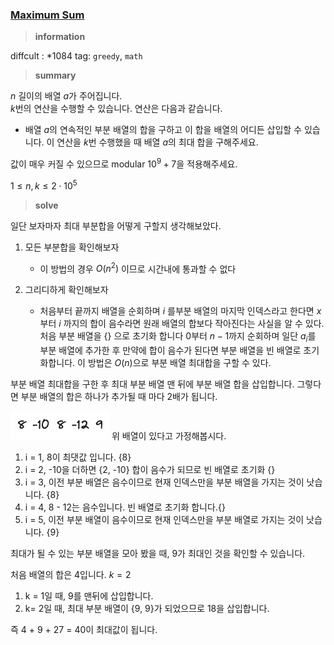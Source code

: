 ### [Maximum Sum](https://codeforces.com/contest/1946/problem/B)

> **information**

diffcult : \*1084
tag: `greedy`, `math`

> **summary**

$n$ 길이의 배열 $a$가 주어집니다.  
$k$번의 연산을 수행할 수 있습니다. 연산은 다음과 같습니다.
- 배열 $a$의 연속적인 부분 배열의 합을 구하고 이 합을 배열의 어디든 삽입할 수 있습니다. 
이 연산을 $k$번 수행했을 때 배열 $a$의 최대 합을 구해주세요.

값이 매우 커질 수 있으므로 modular $10^9 + 7$을 적용해주세요.

$1 \le n, k \le 2\cdot10^5$

> **solve**

일단 보자마자 최대 부분합을 어떻게 구할지 생각해보았다. 

1. 모든 부분합을 확인해보자 
	- 이 방법의 경우 $O(n^2)$ 이므로 시간내에 통과할 수 없다

2. 그리디하게 확인해보자
	- 처음부터 끝까지 배열을 순회하며 $i$ 를부분 배열의 마지막 인덱스라고 한다면 $x$부터 $i$
까지의 합이 음수라면 원래 배열의 합보다 작아진다는 사실을 알 수 있다. 처음 부분 배열을 $\{\}$ 으로 초기화 합니다 $0$부터 $n - 1$까지 순회하며 일단 $a_i$를 부분 배열에 추가한 후 만약에 합이 음수가 된다면 부분 배열을 빈 배열로 초기화합니다. 이 방법은 $O(n)$으로 부분 배열 최대합을 구할 수 있다.

부분 배열 최대합을 구한 후 최대 부분 배열 맨 뒤에 부분 배열 합을 삽입합니다. 그렇다면 부분 배열의 합은 하나가 추가될 때 마다 $2$배가 됩니다. 

![load failed](../../static/div2_936_B_1.png)
위 배열이 있다고 가정해봅시다. 
1. i = 1, 8이 최댓값 입니다. {8}
2. i = 2, -10을 더하면 {2, -10} 합이 음수가 되므로 빈 배열로 초기화 {}
3. i = 3, 이전 부분 배열은 음수이므로 현재 인덱스만을 부분 배열을 가지는 것이 낫습니다. {8}
4. i = 4, 8 - 12는 음수입니다. 빈 배열로 초기화 합니다.{}
5. i = 5, 이전 부분 배열이 음수이므로 현재 인덱스만을 부분 배열로 가지는 것이 낫습니다. {9}

최대가 될 수 있는 부분 배열을 모아 봤을 때, 9가 최대인 것을 확인할 수 있습니다.

처음 배열의 합은 4입니다. $k = 2$
1. k = 1일 때, 9를 맨뒤에 삽입합니다.
2. k= 2일 때, 최대 부분 배열이 {9, 9}가 되었으므로 18을 삽입합니다.

즉 4 + 9 + 27 = 40이 최대값이 됩니다.
